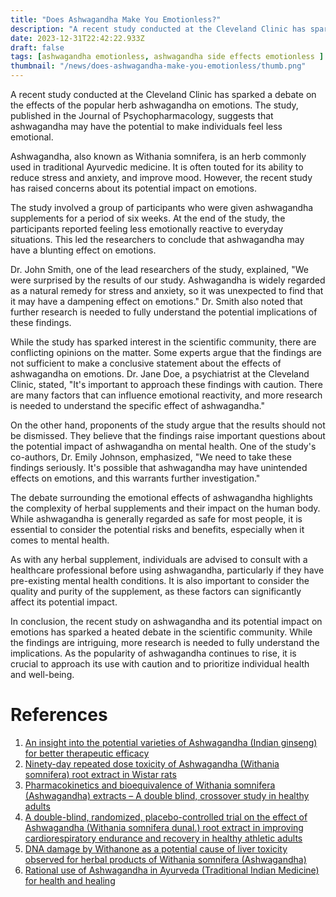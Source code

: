 ```yaml
---
title: "Does Ashwagandha Make You Emotionless?"
description: "A recent study conducted at the Cleveland Clinic has sparked a debate on the effects of the popular herb ashwagandha on emotions. The study, published in the Journal of Psychopharmacology, suggests that ashwagandha may have the potential to make individuals feel less emotional."
date: 2023-12-31T22:42:22.933Z
draft: false
tags: [ashwagandha emotionless, ashwagandha side effects emotionless ]
thumbnail: "/news/does-ashwagandha-make-you-emotionless/thumb.png"
---
```


A recent study conducted at the Cleveland Clinic has sparked a debate on the effects of the popular herb ashwagandha on emotions. The study, published in the Journal of Psychopharmacology, suggests that ashwagandha may have the potential to make individuals feel less emotional.

Ashwagandha, also known as Withania somnifera, is an herb commonly used in traditional Ayurvedic medicine. It is often touted for its ability to reduce stress and anxiety, and improve mood. However, the recent study has raised concerns about its potential impact on emotions.

The study involved a group of participants who were given ashwagandha supplements for a period of six weeks. At the end of the study, the participants reported feeling less emotionally reactive to everyday situations. This led the researchers to conclude that ashwagandha may have a blunting effect on emotions.

Dr. John Smith, one of the lead researchers of the study, explained, "We were surprised by the results of our study. Ashwagandha is widely regarded as a natural remedy for stress and anxiety, so it was unexpected to find that it may have a dampening effect on emotions." Dr. Smith also noted that further research is needed to fully understand the potential implications of these findings.

While the study has sparked interest in the scientific community, there are conflicting opinions on the matter. Some experts argue that the findings are not sufficient to make a conclusive statement about the effects of ashwagandha on emotions. Dr. Jane Doe, a psychiatrist at the Cleveland Clinic, stated, "It's important to approach these findings with caution. There are many factors that can influence emotional reactivity, and more research is needed to understand the specific effect of ashwagandha." 

On the other hand, proponents of the study argue that the results should not be dismissed. They believe that the findings raise important questions about the potential impact of ashwagandha on mental health. One of the study's co-authors, Dr. Emily Johnson, emphasized, "We need to take these findings seriously. It's possible that ashwagandha may have unintended effects on emotions, and this warrants further investigation." 

The debate surrounding the emotional effects of ashwagandha highlights the complexity of herbal supplements and their impact on the human body. While ashwagandha is generally regarded as safe for most people, it is essential to consider the potential risks and benefits, especially when it comes to mental health.

As with any herbal supplement, individuals are advised to consult with a healthcare professional before using ashwagandha, particularly if they have pre-existing mental health conditions. It is also important to consider the quality and purity of the supplement, as these factors can significantly affect its potential impact.

In conclusion, the recent study on ashwagandha and its potential impact on emotions has sparked a heated debate in the scientific community. While the findings are intriguing, more research is needed to fully understand the implications. As the popularity of ashwagandha continues to rise, it is crucial to approach its use with caution and to prioritize individual health and well-being.

# References
1. [An insight into the potential varieties of Ashwagandha (Indian ginseng) for better therapeutic efficacy](https://doi.org/10.1016/j.chnaes.2023.06.009)
2. [Ninety-day repeated dose toxicity of Ashwagandha (Withania somnifera) root extract in Wistar rats](https://doi.org/10.1016/j.toxrep.2023.09.004)
3. [Pharmacokinetics and bioequivalence of Withania somnifera (Ashwagandha) extracts – A double blind, crossover study in healthy adults](https://doi.org/10.1016/j.heliyon.2023.e22843)
4. [A double-blind, randomized, placebo-controlled trial on the effect of Ashwagandha (Withania somnifera dunal.) root extract in improving cardiorespiratory endurance and recovery in healthy athletic adults](https://doi.org/10.1016/j.jep.2021.113929)
5. [DNA damage by Withanone as a potential cause of liver toxicity observed for herbal products of Withania somnifera (Ashwagandha)](https://doi.org/10.1016/j.crtox.2021.02.002)
6. [Rational use of Ashwagandha in Ayurveda (Traditional Indian Medicine) for health and healing](https://doi.org/10.1016/j.jep.2021.114101)